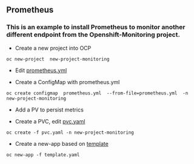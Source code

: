 ## Prometheus

### This is an example to install Prometheus to monitor another different endpoint from the Openshift-Monitoring project.

* Create a new project into OCP

`oc new-project  new-project-monitoring`

* Edit [prometheus.yml](ConfigMaps/prometheus.yml)

* Create a ConfigMap with prometheus.yml

`oc create configmap  prometheus.yml  --from-file=prometheus.yml  -n new-project-monitoring`

* Add a PV to persist metrics

* Create a PVC, edit [pvc.yaml](pvc.yaml)

` oc create -f pvc.yaml -n new-project-monitoring `

* Create a new-app based on [template](template.yaml)

`oc new-app -f template.yaml`



